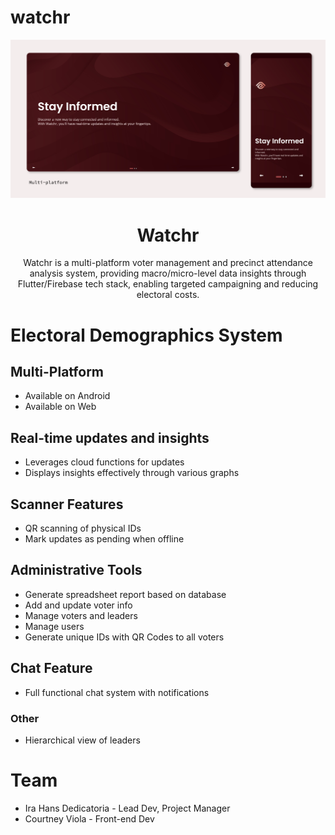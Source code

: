 # watchr


<div align="center">
  <img width="1000" src="./watchr.png"/>
</div>
<h1 align="center">Watchr</h1>
<p align="center">Watchr is a multi-platform voter management and precinct attendance analysis system, providing macro/micro-level data insights through Flutter/Firebase tech stack, enabling targeted campaigning and reducing electoral costs.</p>
<div align="center">
</div>

# Electoral Demographics System

## Multi-Platform
- Available on Android
- Available on Web

## Real-time updates and insights
- Leverages cloud functions for updates
- Displays insights effectively through various graphs

## Scanner Features
- QR scanning of physical IDs
- Mark updates as pending when offline

## Administrative Tools
- Generate spreadsheet report based on database
- Add and update voter info
- Manage voters and leaders
- Manage users
- Generate unique IDs with QR Codes to all voters

## Chat Feature
- Full functional chat system with notifications

### Other
- Hierarchical view of leaders

# Team

- Ira Hans Dedicatoria - Lead Dev, Project Manager
- Courtney Viola - Front-end Dev
